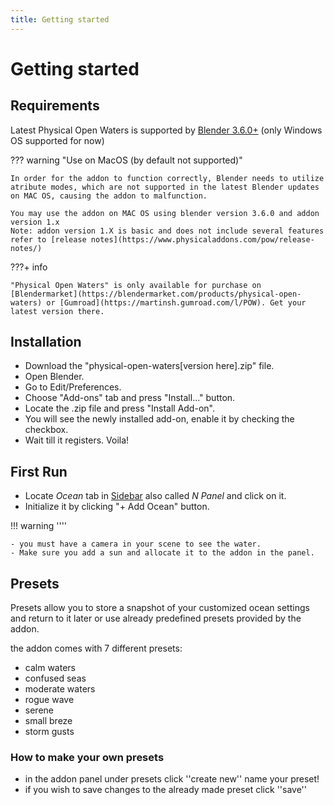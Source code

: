 ```yaml
---
title: Getting started
---
```


# Getting started

## Requirements

Latest Physical Open Waters is supported by [Blender 3.6.0+](https://www.blender.org/) (only Windows OS supported for now)

??? warning "Use on MacOS (by default not supported)"

    In order for the addon to function correctly, Blender needs to utilize atribute modes, which are not supported in the latest Blender updates on MAC OS, causing the addon to malfunction.
    
    You may use the addon on MAC OS using blender version 3.6.0 and addon version 1.x 
    Note: addon version 1.X is basic and does not include several features refer to [release notes](https://www.physicaladdons.com/pow/release-notes/)

???+ info 

    "Physical Open Waters" is only available for purchase on [Blendermarket](https://blendermarket.com/products/physical-open-waters) or [Gumroad](https://martinsh.gumroad.com/l/POW). Get your latest version there.


## Installation
- Download the "physical-open-waters[version here].zip" file.
- Open Blender.
- Go to Edit/Preferences. 
- Choose "Add-ons" tab and press "Install..." button. 
- Locate the .zip file and press "Install Add-on".
- You will see the newly installed add-on, enable it by checking the checkbox. 
- Wait till it registers. Voila!

## First Run
- Locate _Ocean_ tab in [Sidebar](https://docs.blender.org/manual/en/latest/interface/window_system/regions.html#sidebar)
also called _N Panel_ and click on it.
- Initialize it by clicking "+ Add Ocean" button.
  
!!! warning ''''

    - you must have a camera in your scene to see the water.
    - Make sure you add a sun and allocate it to the addon in the panel.


## Presets

Presets allow you to store a snapshot of your customized ocean settings and return to it later or use already predefined presets provided by the addon.


the addon comes with 7 different presets:

- calm waters
- confused seas
- moderate waters
- rogue wave
- serene
- small breze
- storm gusts


### How to make your own presets

- in the addon panel under presets click ''create new''
name your preset! 
- if you wish to save changes to the already made preset click ''save''

